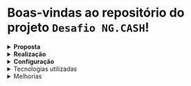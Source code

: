 # Boas-vindas ao repositório do projeto `Desafio NG.CASH`!

<details>
  <summary><strong>Proposta</strong></summary><br />

  Estruturar uma aplicação web fullstack, dockerizada, cujo objetivo seja possibilitar que usuários da NG consigam realizar transferências internas entre si.

  No backend, devem ser implementadas rotas para login, cadastro, conferência de saldo disponível, transfências entre contas e busca por data e/ou entrada e saída de valores.

  No frontend, devem ser implementadas telas para login, cadastro e uma tela com seção para realização das transferências, bem como uma tabela com todas as transferências realizadas. Também deve ser possível filtrar por data e/ou entrada e saída de valores.

</details>

<details>
  <summary><strong>Realização</strong></summary><br />
  
  * Projeto `individual`;
  * Foram utilizados `6` dias para realização do projeto;

</details>

<details>
  <summary><strong>Configuração</strong></summary><br />

  * Para rodar o projeto, é necessário ter o `docker` e o `docker-compose` instalados;
  * `npm install` para instalar as dependências;
  * `npm run compose:up` na raiz do projeto para rodar o container;

  <h4>Backend:<h4>

  * `npm install` na pasta 'backend' para instalar as dependências;
  * `npm run dev` na pasta 'back end' para rodar o servidor em modo de desenvolvimento;
  * `npm start` nas pasta 'back end' para rodar o servidor em modo de produção;
  * O projeto está configurado para rodar na porta `http://localhost:3001/`.  
  * Uma documentação do projeto em backend está disponível em `https://documenter.getpostman.com/view/21539124/2s8YmSrL7v`.

  <h4>Frontend:</h4>

  * `npm install` na pasta 'frontend' para instalar as dependências;
  * `npm start` na pasta 'frontend' para rodar o servidor em modo de desenvolvimento;
  * O projeto está configurado para rodar na porta `http://localhost:3000/`.

</details>

<details>
  <summary>Tecnologias utilizadas</summary>

  <h4>Geral:</h4>

  <ul>
    <li>Docker</li>
    <li>Docker Compose</li>
  </ul>

  <h4>Backend:</h4>

  <ul>
    <li>Node.js</li>
    <li>TypeScript</li>
    <li>Express</li>
    <li>Sequelize</li>
    <li>PostgreSQL</li>
    <li>JWT</li>
    <li>BCrypt</li>
    <li>Postman</li>
  </ul>

  <h4>Frontend:</h4>

  <ul>
    <li>React</li>
    <li>Context</li>
    <li>Styled Components</li>
  </ul>

</details>

<details>
  <summary>Melhorias</summary>

  - Implementar testes unitários;
  - Implementar testes de integração; 

</details>
